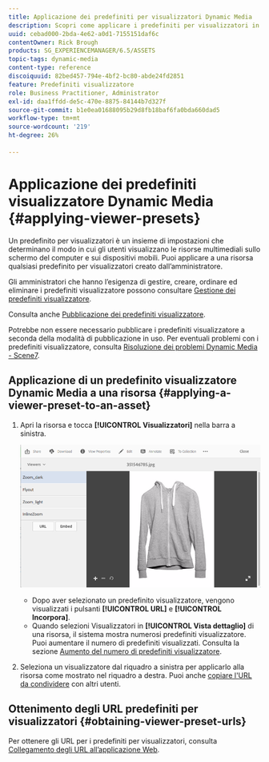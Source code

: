 ```yaml
---
title: Applicazione dei predefiniti per visualizzatori Dynamic Media
description: Scopri come applicare i predefiniti per visualizzatori in Dynamic Media
uuid: cebad000-2bda-4e62-a0d1-7155151daf6c
contentOwner: Rick Brough
products: SG_EXPERIENCEMANAGER/6.5/ASSETS
topic-tags: dynamic-media
content-type: reference
discoiquuid: 82bed457-794e-4bf2-bc80-abde24fd2851
feature: Predefiniti visualizzatore
role: Business Practitioner, Administrator
exl-id: daa1ffdd-de5c-470e-8875-84144b7d327f
source-git-commit: b1e0ea01688095b29d8fb18baf6fa0bda660dad5
workflow-type: tm+mt
source-wordcount: '219'
ht-degree: 26%

---
```


# Applicazione dei predefiniti visualizzatore Dynamic Media {#applying-viewer-presets}

Un predefinito per visualizzatori è un insieme di impostazioni che determinano il modo in cui gli utenti visualizzano le risorse multimediali sullo schermo del computer e sui dispositivi mobili. Puoi applicare a una risorsa qualsiasi predefinito per visualizzatori creato dall’amministratore.

Gli amministratori che hanno l’esigenza di gestire, creare, ordinare ed eliminare i predefiniti visualizzatore possono consultare [Gestione dei predefiniti visualizzatore](managing-viewer-presets.md).

Consulta anche [Pubblicazione dei predefiniti visualizzatore](managing-viewer-presets.md#publishing-viewer-presets).

Potrebbe non essere necessario pubblicare i predefiniti visualizzatore a seconda della modalità di pubblicazione in uso.
Per eventuali problemi con i predefiniti visualizzatore, consulta [Risoluzione dei problemi Dynamic Media - Scene7](troubleshoot-dms7.md#viewers).

## Applicazione di un predefinito visualizzatore Dynamic Media a una risorsa {#applying-a-viewer-preset-to-an-asset}

1. Apri la risorsa e tocca **[!UICONTROL Visualizzatori]** nella barra a sinistra.

   ![chlimage_1-104](assets/chlimage_1-104.png)

   * Dopo aver selezionato un predefinito visualizzatore, vengono visualizzati i pulsanti **[!UICONTROL URL]** e **[!UICONTROL Incorpora]**.
   * Quando selezioni Visualizzatori in **[!UICONTROL Vista dettaglio]** di una risorsa, il sistema mostra numerosi predefiniti visualizzatore. Puoi aumentare il numero di predefiniti visualizzati. Consulta la sezione [Aumento del numero di predefiniti visualizzatore](managing-viewer-presets.md).

1. Seleziona un visualizzatore dal riquadro a sinistra per applicarlo alla risorsa come mostrato nel riquadro a destra. Puoi anche [copiare l&#39;URL da condividere](linking-urls-to-yourwebapplication.md) con altri utenti.

## Ottenimento degli URL predefiniti per visualizzatori {#obtaining-viewer-preset-urls}

Per ottenere gli URL per i predefiniti per visualizzatori, consulta [Collegamento degli URL all’applicazione Web](linking-urls-to-yourwebapplication.md).
